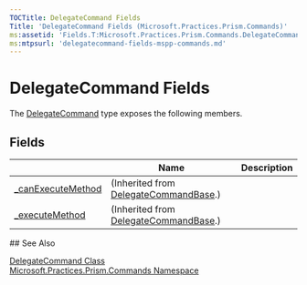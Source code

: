 ```yaml
---
TOCTitle: DelegateCommand Fields
Title: 'DelegateCommand Fields (Microsoft.Practices.Prism.Commands)'
ms:assetid: 'Fields.T:Microsoft.Practices.Prism.Commands.DelegateCommand'
ms:mtpsurl: 'delegatecommand-fields-mspp-commands.md'
---
```


# DelegateCommand Fields

The [DelegateCommand](/patterns-practices/reference/delegatecommand-class-mspp-commands) type exposes the following members.

## Fields

<table>
<thead>
<tr class="header">
<th></th>
<th>Name</th>
<th>Description</th>
</tr>
</thead>
<tbody>
<tr class="odd">
<td><a href="/patterns-practices/reference/delegatecommand-class-mspp-commandsbase._canexecutemethod" data-raw-source="[_canExecuteMethod](/patterns-practices/reference/delegatecommand-class-mspp-commandsbase._canexecutemethod)">_canExecuteMethod</a></td>
<td>(Inherited from <a href="/patterns-practices/reference/delegatecommand-class-mspp-commandsbase" data-raw-source="[DelegateCommandBase](/patterns-practices/reference/delegatecommand-class-mspp-commandsbase)">DelegateCommandBase</a>.)</td>
</tr>
<tr class="even">
<td><a href="/patterns-practices/reference/delegatecommand-class-mspp-commandsbase._executemethod" data-raw-source="[_executeMethod](/patterns-practices/reference/delegatecommand-class-mspp-commandsbase._executemethod)">_executeMethod</a>
</td>
<td>(Inherited from <a href="/patterns-practices/reference/delegatecommand-class-mspp-commandsbase" data-raw-source="[DelegateCommandBase](/patterns-practices/reference/delegatecommand-class-mspp-commandsbase)">DelegateCommandBase</a>.)</td>
</tr>
</tbody>
</table> 
## See Also

[DelegateCommand Class](/patterns-practices/reference/delegatecommand-class-mspp-commands)  
[Microsoft.Practices.Prism.Commands Namespace](/patterns-practices/reference/mspp-commands-namespace)